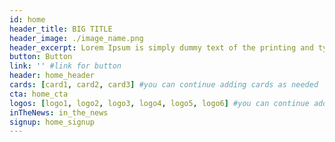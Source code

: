 ```yaml
---
id: home
header_title: BIG TITLE
header_image: ./image_name.png
header_excerpt: Lorem Ipsum is simply dummy text of the printing and typesetting industry. Lorem Ipsum has been the industry's standard dummy text ever since the 1500s, when an unknown printer took a galley of type and scrambled it to make a type specimen book.
button: Button
link: '' #link for button
header: home_header
cards: [card1, card2, card3] #you can continue adding cards as needed
cta: home_cta
logos: [logo1, logo2, logo3, logo4, logo5, logo6] #you can continue adding logos as needed
inTheNews: in_the_news
signup: home_signup
---
```

